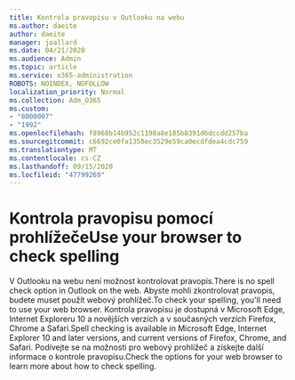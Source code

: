 ```yaml
---
title: Kontrola pravopisu v Outlooku na webu
ms.author: daeite
author: daeite
manager: joallard
ms.date: 04/21/2020
ms.audience: Admin
ms.topic: article
ms.service: o365-administration
ROBOTS: NOINDEX, NOFOLLOW
localization_priority: Normal
ms.collection: Adm_O365
ms.custom:
- "8000007"
- "1992"
ms.openlocfilehash: f8968b14b952c1198a8e185b8391d6dccdd257ba
ms.sourcegitcommit: c6692ce0fa1358ec3529e59ca0ecdfdea4cdc759
ms.translationtype: MT
ms.contentlocale: cs-CZ
ms.lasthandoff: 09/15/2020
ms.locfileid: "47799269"
---
```

# <a name="use-your-browser-to-check-spelling"></a><span data-ttu-id="4b064-102">Kontrola pravopisu pomocí prohlížeče</span><span class="sxs-lookup"><span data-stu-id="4b064-102">Use your browser to check spelling</span></span>

<span data-ttu-id="4b064-103">V Outlooku na webu není možnost kontrolovat pravopis.</span><span class="sxs-lookup"><span data-stu-id="4b064-103">There is no spell check option in Outlook on the web.</span></span> <span data-ttu-id="4b064-104">Abyste mohli zkontrolovat pravopis, budete muset použít webový prohlížeč.</span><span class="sxs-lookup"><span data-stu-id="4b064-104">To check your spelling, you'll need to use your web browser.</span></span> <span data-ttu-id="4b064-105">Kontrola pravopisu je dostupná v Microsoft Edge, Internet Exploreru 10 a novějších verzích a v současných verzích Firefox, Chrome a Safari.</span><span class="sxs-lookup"><span data-stu-id="4b064-105">Spell checking is available in Microsoft Edge, Internet Explorer 10 and later versions, and current versions of Firefox, Chrome, and Safari.</span></span> <span data-ttu-id="4b064-106">Podívejte se na možnosti pro webový prohlížeč a získejte další informace o kontrole pravopisu.</span><span class="sxs-lookup"><span data-stu-id="4b064-106">Check the options for your web browser to learn more about how to check spelling.</span></span>